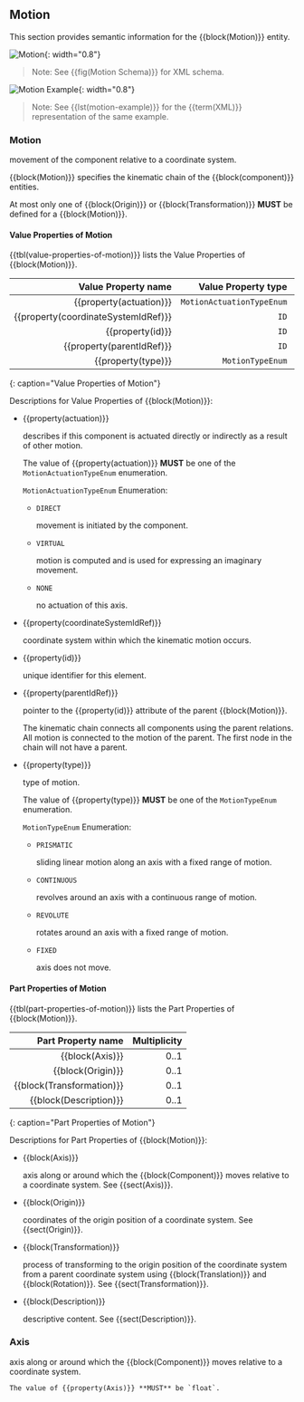 
## Motion

This section provides semantic information for the {{block(Motion)}} entity.

![Motion](figures/Motion.png "Motion"){: width="0.8"}

> Note: See {{fig(Motion Schema)}} for XML schema.

![Motion Example](figures/Motion%20Example.png "Motion Example"){: width="0.8"}

> Note: See {{lst(motion-example)}} for the {{term(XML)}} representation of the same example.

### Motion


movement of the component relative to a coordinate system. 

{{block(Motion)}} specifies the kinematic chain of the {{block(component)}} entities.

At most only one of {{block(Origin)}} or {{block(Transformation)}} **MUST** be defined for a {{block(Motion)}}.

#### Value Properties of Motion

{{tbl(value-properties-of-motion)}} lists the Value Properties of {{block(Motion)}}.

| Value Property name | Value Property type | Multiplicity |
|--------------------:|--------------------:|-------------:|
| {{property(actuation)}} | `MotionActuationTypeEnum` | 1 |
| {{property(coordinateSystemIdRef)}} | `ID` | 1 |
| {{property(id)}} | `ID` | 1 |
| {{property(parentIdRef)}} | `ID` | 0..1 |
| {{property(type)}} | `MotionTypeEnum` | 1 |
{: caption="Value Properties of Motion"}

Descriptions for Value Properties of {{block(Motion)}}:

* {{property(actuation)}} 

    describes if this component is actuated directly or indirectly as a result of other motion.

    The value of {{property(actuation)}} **MUST** be one of the `MotionActuationTypeEnum` enumeration.

    `MotionActuationTypeEnum` Enumeration:


    * `DIRECT` 

        movement is initiated by the component.

    * `VIRTUAL` 

        motion is computed and is used for expressing an imaginary movement.

    * `NONE` 

        no actuation of this axis.

* {{property(coordinateSystemIdRef)}} 

    coordinate system within which the kinematic motion occurs.

* {{property(id)}} 

    unique identifier for this element.

* {{property(parentIdRef)}} 

    pointer to the {{property(id)}} attribute of the parent {{block(Motion)}}.
    
    The kinematic chain connects all components using the parent relations. All motion is connected to the motion of the parent. The first node in the chain will not have a parent.

* {{property(type)}} 

    type of motion.

    The value of {{property(type)}} **MUST** be one of the `MotionTypeEnum` enumeration.

    `MotionTypeEnum` Enumeration:


    * `PRISMATIC` 

        sliding linear motion along an axis with a fixed range of motion.

    * `CONTINUOUS` 

        revolves around an axis with a continuous range of motion.

    * `REVOLUTE` 

        rotates around an axis with a fixed range of motion.

    * `FIXED` 

        axis does not move.

#### Part Properties of Motion

{{tbl(part-properties-of-motion)}} lists the Part Properties of {{block(Motion)}}.

| Part Property name | Multiplicity |
|-------------------------------------:|-------------:|
| {{block(Axis)}} | 0..1 |
| {{block(Origin)}} | 0..1 |
| {{block(Transformation)}} | 0..1 |
| {{block(Description)}} | 0..1 |
{: caption="Part Properties of Motion"}

Descriptions for Part Properties of {{block(Motion)}}:

* {{block(Axis)}} 

    axis along or around which the {{block(Component)}} moves relative to a coordinate system.
    See {{sect(Axis)}}.

* {{block(Origin)}} 

    coordinates of the origin position of a coordinate system.
    See {{sect(Origin)}}.

* {{block(Transformation)}} 

    process of transforming to the origin position of the coordinate system from a parent coordinate system using {{block(Translation)}} and {{block(Rotation)}}.
    See {{sect(Transformation)}}.

* {{block(Description)}} 

    descriptive content.
    See {{sect(Description)}}.

### Axis


axis along or around which the {{block(Component)}} moves relative to a coordinate system.


    The value of {{property(Axis)}} **MUST** be `float`.

